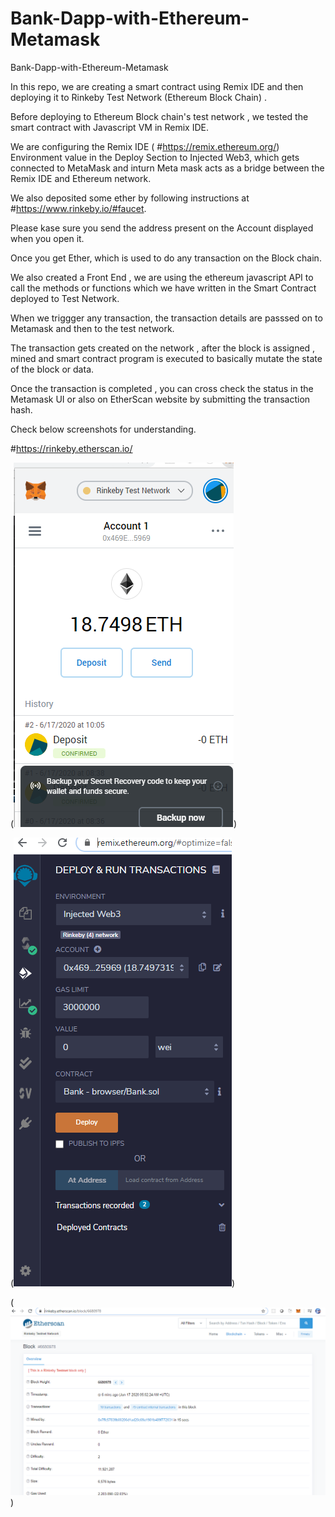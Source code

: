 # Bank-Dapp-with-Ethereum-Metamask
Bank-Dapp-with-Ethereum-Metamask


In this repo, we are creating a smart contract using Remix IDE and then deploying it to Rinkeby Test Network (Ethereum Block Chain) .

Before deploying to Ethereum Block chain's test network , we tested the smart contract with Javascript VM in Remix IDE.

We are configuring the Remix IDE ( #https://remix.ethereum.org/)  Environment value in the Deploy Section to Injected Web3, which gets connected to MetaMask
and inturn Meta mask acts as a bridge between the Remix IDE and Ethereum network.

We also deposited some ether by following instructions at 
#https://www.rinkeby.io/#faucet.

Please kase sure you send the address present on the Account displayed when you open it.

Once you get Ether, which is used to do any transaction on the Block chain.

We also created a Front End , we are using the ethereum javascript API to call the methods or functions which we have written in the 
Smart Contract deployed to Test Network.

When we triggger any transaction, the transaction details are passsed on to Metamask and then to the test network.

The transaction gets created on the network , after the block is assigned , mined and smart contract program is executed to basically mutate
the state of the block or data.

Once the transaction is completed , you can cross check the status in the Metamask UI or also on EtherScan website by submitting the 
transaction hash.

Check below screenshots for understanding.




#https://rinkeby.etherscan.io/


(![alt tag](https://github.com/DhanaTontanahal/Bank-Dapp-with-Ethereum-Metamask/blob/master/metamask.PNG))



(![alt tag](https://github.com/DhanaTontanahal/Bank-Dapp-with-Ethereum-Metamask/blob/master/remix%20config.PNG))




(![alt tag](https://github.com/DhanaTontanahal/Bank-Dapp-with-Ethereum-Metamask/blob/master/rinkeby-transaction.PNG))




